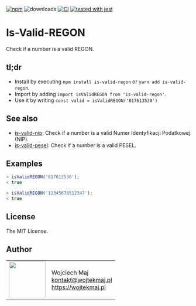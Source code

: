 [![npm](https://img.shields.io/npm/v/is-valid-regon.svg)](https://www.npmjs.com/package/is-valid-regon) ![downloads](https://img.shields.io/npm/dt/is-valid-regon.svg) [![CI](https://github.com/wojtekmaj/is-valid-regon/workflows/CI/badge.svg)](https://github.com/wojtekmaj/is-valid-regon/actions) [![tested with jest](https://img.shields.io/badge/tested_with-jest-99424f.svg)](https://github.com/facebook/jest)

# Is-Valid-REGON
Check if a number is a valid REGON.

## tl;dr
* Install by executing `npm install is-valid-regon` or `yarn add is-valid-regon`.
* Import by adding `import isValidREGON from 'is-valid-regon'`.
* Use it by writing `const valid = isValidREGON('817613530')`

## See also

* [is-valid-nip](https://github.com/wojtekmaj/is-valid-nip): Check if a number is a valid Numer Identyfikacji Podatkowej (NIP).
* [is-valid-pesel](https://github.com/wojtekmaj/is-valid-pesel): Check if a number is a valid PESEL.

## Examples

```js
> isValidREGON('817613530');
< true

> isValidREGON('12345678512347');
< true
```

## License

The MIT License.

## Author

<table>
  <tr>
    <td>
      <img src="https://github.com/wojtekmaj.png?s=100" width="100">
    </td>
    <td>
      Wojciech Maj<br />
      <a href="mailto:kontakt@wojtekmaj.pl">kontakt@wojtekmaj.pl</a><br />
      <a href="https://wojtekmaj.pl">https://wojtekmaj.pl</a>
    </td>
  </tr>
</table>
